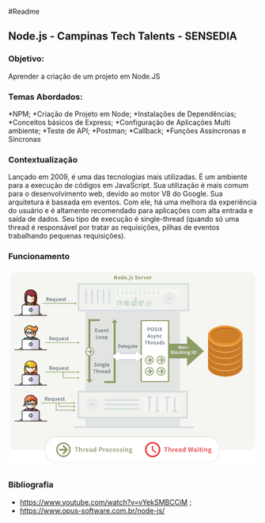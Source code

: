 #Readme

## Node.js - Campinas Tech Talents - SENSEDIA

### Objetivo:
Aprender a criação de um projeto em Node.JS

### Temas Abordados:
*NPM;
*Criação de Projeto em Node;
*Instalações de Dependências;
*Conceitos básicos de Express;
*Configuração de Aplicações Multi ambiente;
*Teste de API;
*Postman;
*Callback;
*Funções Assíncronas e Síncronas

### Contextualização

Lançado em 2009, é uma das tecnologias mais utilizadas. É um ambiente para a execução de códigos em JavaScript. Sua utilização é mais comum para o desenvolvimento web, devido ao  motor V8 do Google. Sua arquitetura é baseada em eventos. Com ele, há uma melhora da experiência do usuário e é altamente recomendado para aplicações com alta entrada e saída de dados. Seu tipo de execução é single-thread (quando só uma thread é responsável por tratar as requisições, pilhas de eventos trabalhando pequenas requisições).


### Funcionamento
![GitHub Logo](IMG-node.png)



### Bibliografia

* https://www.youtube.com/watch?v=vYekSMBCCiM ;
* https://www.opus-software.com.br/node-js/


